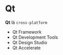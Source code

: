 # Qt

__Qt__ là `cross-platform` 

- Qt Framework
- Qt Development Tools
- Qt Design Studio
- Qt Accelerate
